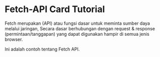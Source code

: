 # Fetch-API Card Tutorial

Fetch merupakan (API) atau fungsi dasar untuk meminta sumber daya melalui jaringan, Secara dasar berhubungan dengan request & response (permintaan/tanggapan) yang dapat digunakan hampir di semua jenis browser.

Ini adalah contoh tentang Fetch API.
